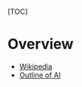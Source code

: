 [TOC]

# Overview
- [Wikipedia](https://en.wikipedia.org/wiki/Artificial_intelligence)
- [Outline of AI](https://en.wikipedia.org/wiki/Outline_of_artificial_intelligence)
